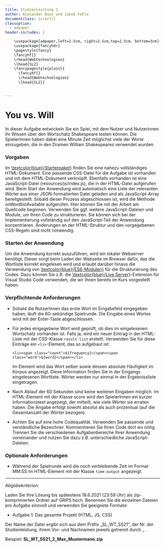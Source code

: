 ```yaml
---
title: Studienleistung 2
author: Alexander Bazo und Jakob Fehle
documentclass: scrartcl
classoption:
  - a4paper
header-includes: |

    \usepackage[a4paper,left=2.5cm, right=2.5cm,top=2.5cm, bottom=3cm]{geometry}
    \usepackage{fancyhdr}
    \pagestyle{fancy}
    \fancyhf{}
    \rhead{Webtechnologien}
    \lhead{SL2}
    \fancypagestyle{plain}{
      \fancyhf{}
      \rhead{Webtechnologien}
      \lhead{SL2}}


---
```


# You vs. Will

In dieser Aufgabe entwickeln Sie ein Spiel, mit dem Nutzer und Nutzerinnen ihr Wissen über den Wortschatz Shakespeare testen können. Die SpielerInnen haben dabei eine Minute Zeit möglichst viele der Worte einzugeben, die in den Dramen William Shakespeares verwendet wurden.

### Vorgaben

Im [\textcolor{blue}{Starterpaket}](https://elearning.uni-regensburg.de/mod/resource/view.php?id=1815214) finden Sie eine nahezu vollständiges HTML-Dokument. Eine passende CSS-Datei für die Aufgabe ist vorhanden und mit dem HTML-Dokument verknüpft. Ebenfalls vorhanden ist eine JavaScript-Datei (resources/js/index.js), die in der HTML-Datei aufgerufen wird. Beim Start der Anwendung wird automatisch eine Liste der relevanten Wörter aus einer JSON-formatierten Datei geladen und als JavaScript-Array bereitgestellt. Sobald dieser Prozess abgeschlossen ist, wird die Methode onWordlistAvailable aufgerufen. Hier können Sie mit der Arbeit am Quellcode beginnen. Verwenden Sie ggf. weitere JavaScript-Dateien und Module, um Ihren Code zu strukturieren. Sie können sich bei der Implementierung vollständig auf den JavaScript-Teil der Anwendung konzentrieren. Änderungen an der HTML-Struktur und den vorgegebenen CSS-Regeln sind nicht notwendig.

### Starten der Anwendung

Um die Anwendung korrekt auszuführen, wird ein lokaler Webserver benötigt. Dieser sorgt beim Laden der Webseite im Browser dafür, das die Wortliste korrekt eingelesen wird und erlaubt darüber hinaus die Verwendung von [\textcolor{blue}{ES6-Modulen}](https://developer.mozilla.org/en-US/docs/Web/JavaScript/Guide/Modules) für die Strukturierung des Codes. Dazu können Sie z.B. die [\textcolor{blue}{Live Server}](https://marketplace.visualstudio.com/items?itemName=ritwickdey.LiveServer)-Extension für Visual Studio Code verwenden, die wir Ihnen bereits im Kurs vorgestellt haben.

### Verpflichtende Anforderungen

- Sobald die NutzerInnen das erste Wort im Eingabefeld eingegeben haben, läuft die 60-sekündige Spielrunde. Die Eingabe eines Wortes wird mit der Enter-Taste abgeschlossen.
- Für jedes eingegebene Wort wird geprüft, ob dies im eingelesenen Wortschatz vorhanden ist. Falls ja, wird ein neuer Eintrag in der HTML-Liste mit der CSS-Klasse `result-list` erstellt. Verwenden Sie für diese Einträge ein `<li>`-Element, das so aufgebaut ist: 

	`<li><span class="count">${frequency}</span><span class="word">${word}</span></li>`
	
  Im Element wird das Wort selber sowie dessen absolute Häufigkeit im Korpus angezeigt. Diese Information finden Sie in der Eingangs eingelesenen Wortliste. Wörter werden nur einmal in der Ergebnissliste eingetragen.
- Nach Ablauf der 60 Sekunden sind keine weiteren Eingaben möglich. Im HTML-Element mit der Klasse score wird den SpielerInnen ein kurzer Informationstext angezeigt, der mitteilt, wie viele Wörter sie erraten haben. Die Angabe erfolgt sowohl absolut als auch prozentual (auf die Gesamtanzahl der Wörter bezogen).
- Achten Sie auf eine hohe Codequalität. Verwenden Sie passende und verständliche Bezeichner. Kommentieren Sie Ihren Code dort wo nötig. Trennen Sie die verschiedenen Aufgabenbereiche Ihrer Anwendung voneinander und nutzen Sie dazu z.B. unterschiedliche JavaScript-Dateien.


### Optionale Anforderungen
- Während der Spielrunde wird die noch verbleibende Zeit im Format MM:SS im HTML-Element mit der Klasse `time-output` angezeigt.
	
------

*Abgabekriterien:*

Laden Sie Ihre Lösung bis spätestens 18.6.2021 (23:59 Uhr) als zip-komprimierten Ordner auf GRIPS hoch.  Benennen Sie die einzelnen Dateien pro Aufgabe sinnvoll und verwenden Sie geeignete Formate:

- Aufgabe 1: Das gesamte Projekt (HTML, JS, CSS)

Der Name der Datei ergibt sich aus dem Präfix „SL_WT_SS21“, der Nr. der Studienleistung, ihrem Vor- und Nachnamen jeweils getrennt durch _ .

 

Beispiel: **SL_WT_SS21_2_Max_Mustermann.zip**

